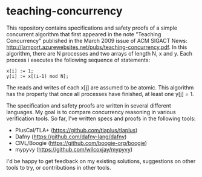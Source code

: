 # teaching-concurrency

This repository contains specifications and safety proofs of a simple concurrent algorithm that first appeared in the note "Teaching Concurrency" published in the March 2009 issue of ACM SIGACT News: http://lamport.azurewebsites.net/pubs/teaching-concurrency.pdf. In this algorithm, there are N processes and two arrays of length N, x and y. Each process i executes the following sequence of statements:

```
x[i] := 1;
y[i] := x[(i-1) mod N];
```

The reads and writes of each x[j] are assumed to be atomic. This algorithm has the property that once all processes have finished, at least one y[j] = 1.

The specification and safety proofs are written in several different languages. My goal is to compare concurrency reasoning in various verification tools. So far, I've written specs and proofs in the following tools:

* PlusCal/TLA+ (https://github.com/tlaplus/tlaplus)
* Dafny (https://github.com/dafny-lang/dafny)
* CIVL/Boogie (https://github.com/boogie-org/boogie)
* mypyvy (https://github.com/wilcoxjay/mypyvy)

I'd be happy to get feedback on my existing solutions, suggestions on other tools to try, or contributions in other tools.
